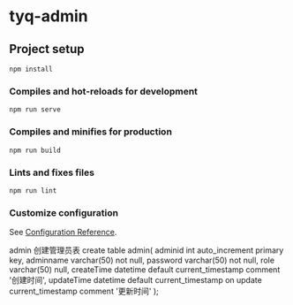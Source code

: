 # tyq-admin

## Project setup
```
npm install
```

### Compiles and hot-reloads for development
```
npm run serve
```

### Compiles and minifies for production
```
npm run build
```

### Lints and fixes files
```
npm run lint
```

### Customize configuration
See [Configuration Reference](https://cli.vuejs.org/config/).



admin 创建管理员表
create table admin(
  adminid int auto_increment primary key,
  adminname varchar(50) not null,
  password varchar(50) not null,
  role varchar(50) null,
  createTime datetime default current_timestamp comment '创建时间',
  updateTime datetime default current_timestamp on update current_timestamp comment '更新时间'
);